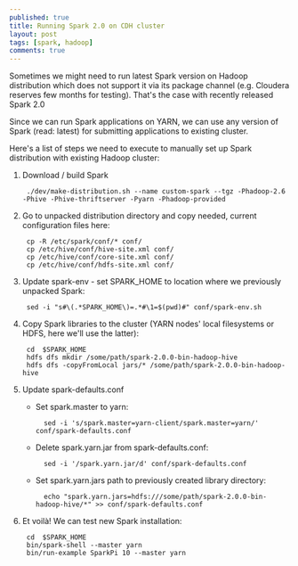 ```yaml
---
published: true
title: Running Spark 2.0 on CDH cluster
layout: post
tags: [spark, hadoop]
comments: true
---
```

Sometimes we might need to run latest Spark version on Hadoop distribution which does not support it via its package channel (e.g. Cloudera reserves few months for testing). That's the case with recently released Spark 2.0

Since we can run Spark applications on YARN, we can use any version of Spark (read: latest) for submitting applications to existing cluster.

Here's a list of steps we need to execute to manually set up Spark distribution with existing Hadoop cluster:

1. Download / build Spark

        ./dev/make-distribution.sh --name custom-spark --tgz -Phadoop-2.6 -Phive -Phive-thriftserver -Pyarn -Phadoop-provided

1. Go to unpacked distribution directory and copy needed, current configuration files here:

        cp -R /etc/spark/conf/* conf/
        cp /etc/hive/conf/hive-site.xml conf/
        cp /etc/hive/conf/core-site.xml conf/
        cp /etc/hive/conf/hdfs-site.xml conf/

1. Update spark-env - set SPARK_HOME to location where we previously unpacked Spark:

        sed -i "s#\(.*SPARK_HOME\)=.*#\1=$(pwd)#" conf/spark-env.sh

1. Copy Spark libraries to the cluster (YARN nodes' local filesystems or HDFS, here we'll use the latter):

        cd  $SPARK_HOME
        hdfs dfs mkdir /some/path/spark-2.0.0-bin-hadoop-hive
        hdfs dfs -copyFromLocal jars/* /some/path/spark-2.0.0-bin-hadoop-hive

1. Update spark-defaults.conf

    * Set spark.master to yarn:

            sed -i 's/spark.master=yarn-client/spark.master=yarn/' conf/spark-defaults.conf

    * Delete spark.yarn.jar from spark-defaults.conf:

            sed -i '/spark.yarn.jar/d' conf/spark-defaults.conf

    * Set spark.yarn.jars path to previously created library directory:

            echo "spark.yarn.jars=hdfs:///some/path/spark-2.0.0-bin-hadoop-hive/*" >> conf/spark-defaults.conf

1. Et voilà! We can test new Spark installation:

        cd  $SPARK_HOME
        bin/spark-shell --master yarn
        bin/run-example SparkPi 10 --master yarn
